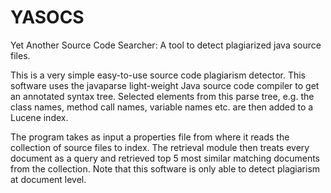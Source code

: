 YASOCS
======

Yet Another Source Code Searcher: A tool to detect plagiarized java source files.

This is a very simple easy-to-use source code plagiarism detector. This software uses the javaparse light-weight Java source code compiler to get an annotated syntax tree. Selected elements from this parse tree, e.g. the class names, method call names, variable names etc. are then added to a Lucene index.

The program takes as input a properties file from where it reads the collection of source files to index. The retrieval module then treats every document as a query and retrieved top 5 most similar matching documents from the collection. Note that this software is only able to detect plagiarism at document level.
